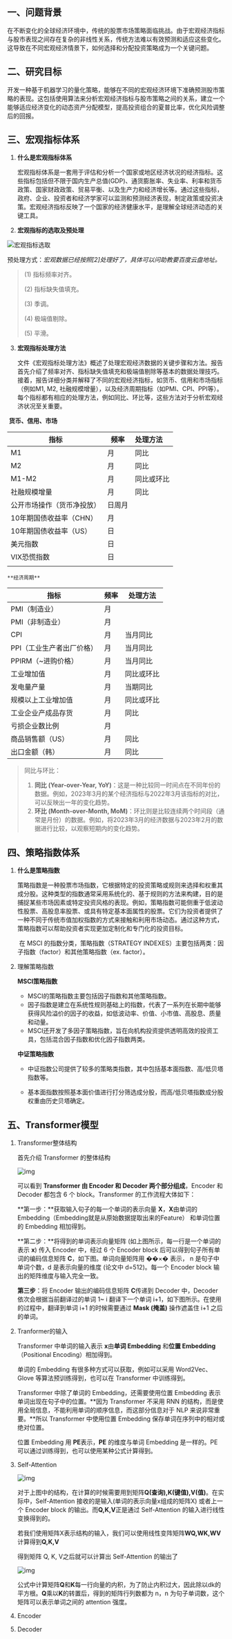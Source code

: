 ## 一、问题背景

​	在不断变化的全球经济环境中，传统的股票市场策略面临挑战。由于宏观经济指标与股市表现之间存在复杂的非线性关系，传统方法难以有效预测和适应这些变化。这导致在不同宏观经济情景下，如何选择和分配投资策略成为一个关键问题。

## 二、研究目标

​	开发一种基于机器学习的量化策略，能够在不同的宏观经济环境下准确预测股市策略的表现。这包括使用算法来分析宏观经济指标与股市策略之间的关系，建立一个能够适应经济变化的动态资产分配模型，提高投资组合的夏普比率，优化风险调整后的回报。

## 三、宏观指标体系

1. **什么是宏观指标体系**

   ​	宏观指标体系是一套用于评估和分析一个国家或地区经济状况的经济指标。这些指标包括但不限于国内生产总值(GDP)、通货膨胀率、失业率、利率和货币政策、国家财政政策、贸易平衡、以及生产力和经济增长等。通过这些指标，政府、企业、投资者和经济学家可以监测和预测经济表现，制定政策或投资决策。宏观经济指标反映了一个国家的经济健康水平，是理解全球经济动态的关键工具。

2. **宏观指标的选取及预处理**

![宏观指标选取](宏观指标选取.png)

预处理方式：*宏观数据已经按照[2]处理好了，具体可以问助教要百度云盘地址。*

>(1) 指标频率对齐。
>
>(2) 指标缺失值填充。
>
>(3) 季调。
>
>(4) 极端值剔除。
>
>(5) 平滑。

3. **宏观指标处理方法**

   ​	文件《宏观指标处理方法》概述了处理宏观经济数据的关键步骤和方法。报告首先介绍了频率对齐、指标缺失值填充和极端值剔除等基本的数据处理技巧。接着，报告详细分类并解释了不同的宏观经济指标，如货币、信用和市场指标（例如M1, M2, 社融规模增量），以及经济周期指标（如PMI、CPI、PPI等）。每个指标都有相应的处理方法，例如同比、环比等，这些方法对于分析宏观经济状况至关重要。

​	**货币、信用、市场**

| 指标                       | 频率   | 处理方法   |
| -------------------------- | ------ | :--------- |
| M1                         | 月     | 同比       |
| M2                         | 月     | 同比       |
| M1-M2                      | 月     | 同比或环比 |
| 社融规模增量               | 月     | 同比       |
| 公开市场操作（货币净投放） | 日周月 |            |
| 10年期国债收益率（CHN）    | 月     |            |
| 10年期国债收益率（US）     | 日     |            |
| 美元指数                   | 日     |            |
| VIX恐慌指数                | 日     |            |
|                            |        |            |

 	**经济周期**

| 指标                      | 频率 | 处理方法   |
| ------------------------- | ---- | ---------- |
| PMI（制造业）             | 月   |            |
| PMI（非制造业）           | 月   |            |
| CPI                       | 月   | 当月同比   |
| PPI（工业生产者出厂价格） | 月   | 当月同比   |
| PPIRM（~进购价格）        | 月   | 当月同比   |
| 工业增加值                | 月   | 同比或环比 |
| 发电量产量                | 月   | 当期同比   |
| 规模以上工业增加值        | 月   | 同比或环比 |
| 工业企业产成品存货        | 月   | 同比       |
| 亏损企业数比例            | 月   |            |
| 商品销售额（US）          | 月   | 同比       |
| 出口金额（韩）            | 月   | 同比       |

> 同比与环比：
>
> 1. **同比 (Year-over-Year, YoY)**：这是一种比较同一时间点在不同年份的数据。例如，2023年3月的某个经济指标与2022年3月该指标的对比，可以反映出一年的变化趋势。
> 2. **环比 (Month-over-Month, MoM)**：环比则是比较连续两个时间段（通常是月份）的数据。例如，将2023年3月的经济数据与2023年2月的数据进行比较，以观察短期内的变化趋势。

## 四、策略指数体系

1. **什么是策略指数**

   ​	策略指数是一种股票市场指数，它根据特定的投资策略或规则来选择和权重其成分股。这种类型的指数通常采用系统化的、基于规则的方法来构建，目的是捕捉某些市场因素或特定投资风格的表现。例如，策略指数可能侧重于低波动性股票、高股息率股票、或具有特定基本面属性的股票。它们为投资者提供了一种不同于传统市值加权指数的方式来接触和利用市场动态。通过这种方式，策略指数可以帮助投资者实现更加定制化和专门化的投资目标。

   ​	在 MSCI 的指数分类，策略指数（STRATEGY INDEXES）主要包括两类：因子指数（factor）和其他策略指数（ex. factor）。

2. 理解策略指数

   **MSCI策略指数**

   - MSCI的策略指数主要包括因子指数和其他策略指数。 
   - 因子指数是建立在系统性规则基础上的指数，代表了一系列在长期中能够获得风险溢价的因子的收益，如低波动率、价值、小市值、高股息、质量和动量。 
   - MSCI还开发了多因子策略指数，旨在向机构投资提供透明高效的投资工具，包括混合因子指数和优化因子指数两类。 

   **中证策略指数**

   - 中证指数公司提供了较多的策略类指数，其中包括基本面指数、高/低贝塔指数等。  

   - 基本面指数按照基本面价值进行打分筛选成分股，而高/低贝塔指数成分股权重由历史贝塔确定。

## 五、Transformer模型

1. Transformer整体结构

   首先介绍 Transformer 的整体结构

   ![img](https://pic4.zhimg.com/80/v2-4544255f3f24b7af1e520684ae38403f_1440w.webp)

   可以看到 **Transformer 由 Encoder 和 Decoder 两个部分组成**，Encoder 和 Decoder 都包含 6 个 block。Transformer 的工作流程大体如下：

   **第一步：**获取输入句子的每一个单词的表示向量 **X**，**X**由单词的 Embedding（Embedding就是从原始数据提取出来的Feature） 和单词位置的 Embedding 相加得到。

   **第二步：**将得到的单词表示向量矩阵 (如上图所示，每一行是一个单词的表示 **x**) 传入 Encoder 中，经过 6 个 Encoder block 后可以得到句子所有单词的编码信息矩阵 **C**，如下图。单词向量矩阵用 ��×� 表示， n 是句子中单词个数，d 是表示向量的维度 (论文中 d=512)。每一个 Encoder block 输出的矩阵维度与输入完全一致。

   **第三步**：将 Encoder 输出的编码信息矩阵 **C**传递到 Decoder 中，Decoder 依次会根据当前翻译过的单词 1~ i 翻译下一个单词 i+1，如下图所示。在使用的过程中，翻译到单词 i+1 的时候需要通过 **Mask (掩盖)** 操作遮盖住 i+1 之后的单词。

2. Tranformer的输入

   Transformer 中单词的输入表示 **x**由**单词 Embedding** 和**位置 Embedding** （Positional Encoding）相加得到。

   单词的 Embedding 有很多种方式可以获取，例如可以采用 Word2Vec、Glove 等算法预训练得到，也可以在 Transformer 中训练得到。

   Transformer 中除了单词的 Embedding，还需要使用位置 Embedding 表示单词出现在句子中的位置。**因为 Transformer 不采用 RNN 的结构，而是使用全局信息，不能利用单词的顺序信息，而这部分信息对于 NLP 来说非常重要。**所以 Transformer 中使用位置 Embedding 保存单词在序列中的相对或绝对位置。

   位置 Embedding 用 **PE**表示，**PE** 的维度与单词 Embedding 是一样的。PE 可以通过训练得到，也可以使用某种公式计算得到。

3. Self-Attention

   ![img](https://pic2.zhimg.com/80/v2-6444601b4c41d99e70569b0ea388c3bd_1440w.webp)

   对于上图中的结构，在计算的时候需要用到矩阵**Q(查询),K(键值),V(值)**。在实际中，Self-Attention 接收的是输入(单词的表示向量x组成的矩阵X) 或者上一个 Encoder block 的输出。而**Q,K,V**正是通过 Self-Attention 的输入进行线性变换得到的。

   若我们使用矩阵X表示结构的输入，我们可以使用线性变阵矩阵**WQ,WK,WV**计算得到**Q,K,V**

   得到矩阵 Q, K, V之后就可以计算出 Self-Attention 的输出了

   ![img](https://pic2.zhimg.com/80/v2-9699a37b96c2b62d22b312b5e1863acd_1440w.webp)

   公式中计算矩阵**Q**和**K**每一行向量的内积，为了防止内积过大，因此除以dk的平方根。**Q**乘以**K**的转置后，得到的矩阵行列数都为 n，n 为句子单词数，这个矩阵可以表示单词之间的 attention 强度。

4. Encoder

5. Decoder
